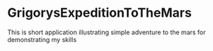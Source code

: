 # GrigorysExpeditionToTheMars
This is short application illustrating simple adventure to the mars for demonstrating my skills

